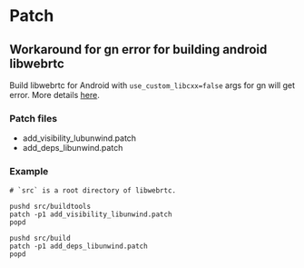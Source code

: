 # Patch


## Workaround for gn error for building android libwebrtc

Build libwebrtc for Android with `use_custom_libcxx=false` args for gn will get error. More details [here](https://bugs.chromium.org/p/webrtc/issues/detail?id=13535#c8).

### Patch files

- add_visibility_lubunwind.patch
- add_deps_libunwind.patch

### Example

```
# `src` is a root directory of libwebrtc. 

pushd src/buildtools
patch -p1 add_visibility_libunwind.patch
popd

pushd src/build
patch -p1 add_deps_libunwind.patch
popd
```